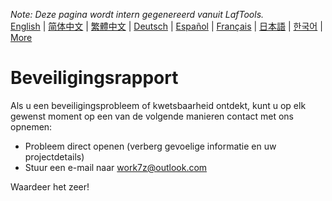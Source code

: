 <i>Note: Deze pagina wordt intern gegenereerd vanuit LafTools.</i> <br/> [English](/docs/en_US)  |  [简体中文](/docs/zh_CN)  |  [繁體中文](/docs/zh_HK)  |  [Deutsch](/docs/de)  |  [Español](/docs/es)  |  [Français](/docs/fr)  |  [日本語](/docs/ja)  |  [한국어](/docs/ko) | [More](/docs/) <br/>

# Beveiligingsrapport

Als u een beveiligingsprobleem of kwetsbaarheid ontdekt, kunt u op elk gewenst moment op een van de volgende manieren contact met ons opnemen:

- Probleem direct openen (verberg gevoelige informatie en uw projectdetails)
- Stuur een e-mail naar work7z@outlook.com

Waardeer het zeer!
